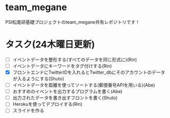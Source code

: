 # team_megane
PSI松尾研基礎プロジェクトのteam_megane共有レポジトリです！


# タスク(24木曜日更新)
- [ ] イベントデータを整形する(すべてのデータを同じ形式に)(Rin)
- [ ] イベントデータにキーワードをタグ付けする(Rin)
- [x] フロントエンドにTwitterIDを入れるとTwitter_dbにそのアカウントのデータが入るようにする(Shuto)
- [ ] イベントデータを距離を使ってソートする(郵便番号APIを用いる)(Abe)
- [ ] おすすめのイベントを出力するプログラムを書く(Abe)
- [ ] 出力されたデータを書き出すフロントを書く(Shuto)
- [ ] Herokuを使ってデプロイする(Rin)
- [ ] スライドを作る
